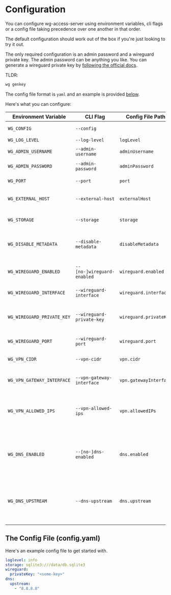 # Configuration

You can configure wg-access-server using environment variables, cli flags or a config file
taking precedence over one another in that order.

The default configuration should work out of the box if you're just looking to try it out.

The only required configuration is an admin password and a wireguard private key. The admin
password can be anything you like. You can generate a wireguard private key by
[following the official docs](https://www.wireguard.com/quickstart/#key-generation).

TLDR:

```bash
wg genkey
```

The config file format is `yaml` and an example is provided [below](#the-config-file-configyaml).

Here's what you can configure:

| Environment Variable       | CLI Flag                   | Config File Path       | Required | Default (docker)                        | Description                                                                                                                                                                                 |
| -------------------------- | -------------------------- | ---------------------- | -------- | --------------------------------------- | ------------------------------------------------------------------------------------------------------------------------------------------------------------------------------------------- |
| `WG_CONFIG`                | `--config`                 |                        |          |                                         | The path to a wg-access-server config.yaml file                                                                                                                                             |
| `WG_LOG_LEVEL`             | `--log-level`              | `logLevel`             |          | `info`                                  | The global log level                                                                                                                                                                        |
| `WG_ADMIN_USERNAME`        | `--admin-username`         | `adminUsername`        |          | `admin`                                 | The admin account username                                                                                                                                                                  |
| `WG_ADMIN_PASSWORD`        | `--admin-password`         | `adminPassword`        | Yes      |                                         | The admin account password                                                                                                                                                                  |
| `WG_PORT`                  | `--port`                   | `port`                 |          | `8000`                                  | The port the web ui will listen on (http)                                                                                                                                                   |
| `WG_EXTERNAL_HOST`         | `--external-host`          | `externalHost`         |          |                                         | The external domain for the server (e.g. https://www.mydomain.com)                                                                                                                          |
| `WG_STORAGE`               | `--storage`                | `storage`              |          | `sqlite3:///data/db.sqlite3`            | A storage backend connection string. See [storage docs](./3-storage.md)                                                                                                                     |
| `WG_DISABLE_METADATA`      | `--disable-metadata`       | `disableMetadata`      |          | `false`                                 | Turn off collection of device metadata logging. Includes last handshake time and RX/TX bytes only.                                                                                          |
| `WG_WIREGUARD_ENABLED`     | `--[no-]wireguard-enabled` | `wireguard.enabled`    |          | `true`                                  | Enable/disable the wireguard server. Useful for development on non-linux machines.                                                                                                          |
| `WG_WIREGUARD_INTERFACE`   | `--wireguard-interface`    | `wireguard.interface`  |          | `wg0`                                   | The wireguard network interface name                                                                                                                                                        |
| `WG_WIREGUARD_PRIVATE_KEY` | `--wireguard-private-key`  | `wireguard.privateKey` | Yes      |                                         | The wireguard private key. This value is required and must be stable. If this value changes all devices must re-register.                                                                   |
| `WG_WIREGUARD_PORT`        | `--wireguard-port`         | `wireguard.port`       |          | `51820`                                 | The wireguard server port (udp)                                                                                                                                                             |
| `WG_VPN_CIDR`              | `--vpn-cidr`               | `vpn.cidr`             |          | `10.44.0.0/24`                          | The VPN network range. VPN clients will be assigned IP addresses in this range.                                                                                                             |
| `WG_VPN_GATEWAY_INTERFACE` | `--vpn-gateway-interface`  | `vpn.gatewayInterface` |          | _default gateway interface (e.g. eth0)_ | The VPN gateway interface. VPN client traffic will be forwarded to this interface.                                                                                                          |
| `WG_VPN_ALLOWED_IPS`       | `--vpn-allowed-ips`        | `vpn.allowedIPs`       |          | `0.0.0.0/0`                             | Allowed IPs that clients may route through this VPN. This will be set in the client's WireGuard connection file and routing is also enforced by the server using iptables.                  |
| `WG_DNS_ENABLED`           | `--[no-]dns-enabled`       | `dns.enabled`          |          | `true`                                  | Enable/disable the embedded DNS proxy server. This is enabled by default and allows VPN clients to avoid DNS leaks by sending all DNS requests to wg-access-server itself.                  |
| `WG_DNS_UPSTREAM`          | `--dns-upstream`           | `dns.upstream`         |          | _resolveconf autodetection or 1.1.1.1_  | The upstream DNS server to proxy DNS requests to. By default the host machine's resolveconf configuration is used to find it's upstream DNS server, otherwise 1.1.1.1 (cloudflare) is used. |

## The Config File (config.yaml)

Here's an example config file to get started with.

```yaml
loglevel: info
storage: sqlite3:///data/db.sqlite3
wireguard:
  privateKey: "<some-key>"
dns:
  upstream:
    - "8.8.8.8"
```
